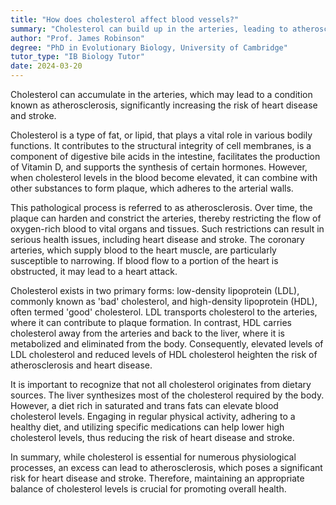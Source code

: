 ```yaml
---
title: "How does cholesterol affect blood vessels?"
summary: "Cholesterol can build up in the arteries, leading to atherosclerosis and potentially causing heart disease and stroke."
author: "Prof. James Robinson"
degree: "PhD in Evolutionary Biology, University of Cambridge"
tutor_type: "IB Biology Tutor"
date: 2024-03-20
---
```


Cholesterol can accumulate in the arteries, which may lead to a condition known as atherosclerosis, significantly increasing the risk of heart disease and stroke.

Cholesterol is a type of fat, or lipid, that plays a vital role in various bodily functions. It contributes to the structural integrity of cell membranes, is a component of digestive bile acids in the intestine, facilitates the production of Vitamin D, and supports the synthesis of certain hormones. However, when cholesterol levels in the blood become elevated, it can combine with other substances to form plaque, which adheres to the arterial walls.

This pathological process is referred to as atherosclerosis. Over time, the plaque can harden and constrict the arteries, thereby restricting the flow of oxygen-rich blood to vital organs and tissues. Such restrictions can result in serious health issues, including heart disease and stroke. The coronary arteries, which supply blood to the heart muscle, are particularly susceptible to narrowing. If blood flow to a portion of the heart is obstructed, it may lead to a heart attack.

Cholesterol exists in two primary forms: low-density lipoprotein (LDL), commonly known as 'bad' cholesterol, and high-density lipoprotein (HDL), often termed 'good' cholesterol. LDL transports cholesterol to the arteries, where it can contribute to plaque formation. In contrast, HDL carries cholesterol away from the arteries and back to the liver, where it is metabolized and eliminated from the body. Consequently, elevated levels of LDL cholesterol and reduced levels of HDL cholesterol heighten the risk of atherosclerosis and heart disease.

It is important to recognize that not all cholesterol originates from dietary sources. The liver synthesizes most of the cholesterol required by the body. However, a diet rich in saturated and trans fats can elevate blood cholesterol levels. Engaging in regular physical activity, adhering to a healthy diet, and utilizing specific medications can help lower high cholesterol levels, thus reducing the risk of heart disease and stroke.

In summary, while cholesterol is essential for numerous physiological processes, an excess can lead to atherosclerosis, which poses a significant risk for heart disease and stroke. Therefore, maintaining an appropriate balance of cholesterol levels is crucial for promoting overall health.
    